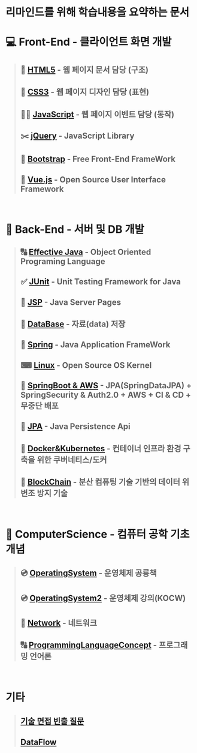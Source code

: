 # **리마인드를 위해 학습내용을 요약하는 문서**

# 💻 **Front-End** - **클라이언트** 화면 개발
>## 📃 [**HTML5**](Front-End/HTML5/README.md) - 웹 페이지 **문서** 담당 **(구조)**
>## 🌈 [**CSS3**](Front-End/CSS3/README.md) - 웹 페이지 **디자인** 담당 **(표현)**
>## 🚴‍♀️ [**JavaScript**](Front-End/JavaScript/README.md) - 웹 페이지 **이벤트** 담당 **(동작)**
>## ✂️ [**jQuery**](Front-End/jQuery/README.md) - JavaScript **Library**
>## 🛒 [**Bootstrap**](Front-End/Bootstrap/README.md) - Free Front-End **FrameWork**
>## 🎥 [**Vue.js**](Front-End/Vue.js/README.md) - Open Source User Interface **Framework**

<br>

# 💽 **Back-End** - **서버 및 DB** 개발
>## 🔠 [**Effective Java**](Back-End/Java/README.md) - Object Oriented Programing Language
>## ✅ [**JUnit**](Back-End/JUnit/README.md) - Unit Testing Framework for Java
>## 🔄 [**JSP**](Back-End/JSP/README.md) - Java Server Pages
>## 📁 [**DataBase**](Back-End/DataBase/README.md) - **자료(data)** 저장
>## 🐍 [**Spring**](Back-End/Spring/README.md) - Java Application **FrameWork**
>## ⌨ [**Linux**](Back-End/Linux/README.md) - Open Source OS Kernel
>## 🐍 [**SpringBoot & AWS**](Back-End/SpringBootAWS/README.md) - JPA(SpringDataJPA) + SpringSecurity & Auth2.0 + AWS + CI & CD + 무중단 배포
>## 🔗 [**JPA**](Back-End/JPA/README.md) - Java Persistence  Api
>## 🔄 [**Docker&Kubernetes**](Back-End/DockerKubernetes/README.md) - 컨테이너 인프라 환경 구축을 위한 쿠버네티스/도커
>## 🔗 [**BlockChain**](Back-End/BlockChain/README.md) - 분산 컴퓨팅 기술 기반의 데이터 위변조 방지 기술

<br>

# 🧮 **ComputerScience** - 컴퓨터 공학 기초 개념
>## 💿 [**OperatingSystem**](ComputerScience/OperatingSystem/README.md) - 운영체제 공룡책
>## 💿 [**OperatingSystem2**](ComputerScience/OperatingSystem2/README.md) - 운영체제 강의(KOCW)
>## 🔀 [**Network**](ComputerScience/Network/README.md) - 네트워크
>## 🔠 [**ProgrammingLanguageConcept**](ComputerScience/ProgrammingLanguageConcept/README.md) - 프로그래밍 언어론

<br>

# **기타**
>## [**기술 면접 빈출 질문**](etc/interview/README.md)
>## [**DataFlow**](etc/DataFlow/README.md)